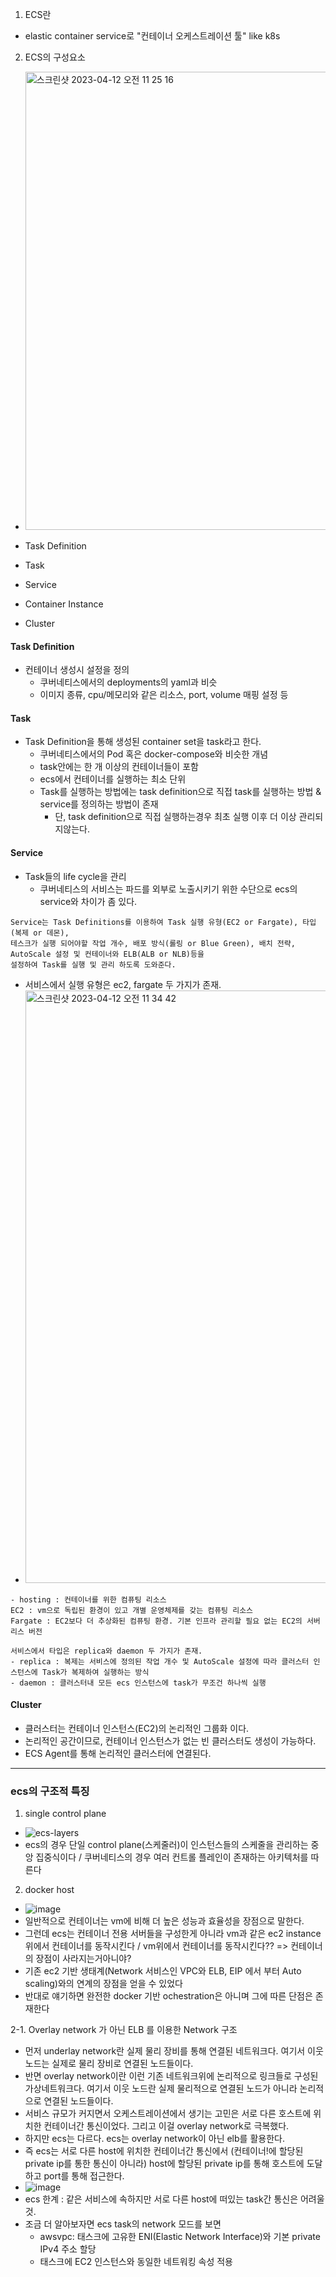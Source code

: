 1. ECS란
- elastic container service로 "컨테이너 오케스트레이션 툴" like k8s

2. ECS의 구성요소
- <img width="733" alt="스크린샷 2023-04-12 오전 11 25 16" src="https://user-images.githubusercontent.com/62214428/231331688-4d3b3b15-135a-4371-8fed-d47790582b70.png">

- Task Definition
- Task
- Service
- Container Instance
- Cluster

#### Task Definition
- 컨테이너 생성시 설정을 정의
  - 쿠버네티스에서의 deployments의 yaml과 비슷
  - 이미지 종류, cpu/메모리와 같은 리소스, port, volume 매핑 설정 등


#### Task
- Task Definition을 통해 생성된 container set을 task라고 한다.
  - 쿠버네티스에서의 Pod 혹은 docker-compose와 비슷한 개념
  - task안에는 한 개 이상의 컨테이너들이 포함
  - ecs에서 컨테이너를 실행하는 최소 단위
  - Task를 실행하는 방법에는 task definition으로 직접 task를 실행하는 방법 & service를 정의하는 방법이 존재
    - 단, task definition으로 직접 실행하는경우 최초 실행 이후 더 이상 관리되지않는다.

#### Service
- Task들의 life cycle을 관리
  - 쿠버네티스의 서비스는 파드를 외부로 노출시키기 위한 수단으로 ecs의 service와 차이가 좀 있다.
```
Service는 Task Definitions를 이용하여 Task 실행 유형(EC2 or Fargate), 타입(복제 or 데몬), 
테스크가 실행 되어야할 작업 개수, 배포 방식(롤링 or Blue Green), 배치 전략, AutoScale 설정 및 컨테이너와 ELB(ALB or NLB)등을 
설정하여 Task를 실행 및 관리 하도록 도와준다.
```


- 서비스에서 실행 유형은 ec2, fargate 두 가지가 존재.
- <img width="948" alt="스크린샷 2023-04-12 오전 11 34 42" src="https://user-images.githubusercontent.com/62214428/231333218-fe180921-2780-4a16-a0e0-09b6f09c85c9.png">
```
- hosting : 컨테이너를 위한 컴퓨팅 리소스
EC2 : vm으로 독립된 환경이 있고 개별 운영체제를 갖는 컴퓨팅 리소스
Fargate : EC2보다 더 추상화된 컴퓨팅 환경. 기본 인프라 관리할 필요 없는 EC2의 서버리스 버전
```
```
서비스에서 타입은 replica와 daemon 두 가지가 존재.
- replica : 복제는 서비스에 정의된 작업 개수 및 AutoScale 설정에 따라 클러스터 인스턴스에 Task가 복제하여 실행하는 방식
- daemon : 클러스터내 모든 ecs 인스턴스에 task가 무조건 하나씩 실행
```

#### Cluster
- 클러스터는 컨테이너 인스턴스(EC2)의 논리적인 그룹화 이다.
- 논리적인 공간이므로, 컨테이너 인스턴스가 없는 빈 클러스터도 생성이 가능하다.
- ECS Agent를 통해 논리적인 클러스터에 연결된다.


------------
### ecs의 구조적 특징
1. single control plane
- ![ecs-layers](https://github.com/skarltjr/study/assets/62214428/04f19856-90fa-461f-ac2b-a09704a2629e)
- ecs의 경우 단일 control plane(스케줄러)이 인스턴스들의 스케줄을 관리하는 중앙 집중식이다 / 쿠버네티스의 경우 여러 컨트롤 플레인이 존재하는 아키텍처를 따른다

2. docker host
- ![image](https://github.com/skarltjr/study/assets/62214428/c5dcf71e-2ccf-4161-9543-1624872a1ff5)
- 일반적으로 컨테이너는 vm에 비해 더 높은 성능과 효율성을 장점으로 말한다.
- 그런데 ecs는 컨테이너 전용 서버들을 구성한게 아니라 vm과 같은 ec2 instance 위에서 컨테이너를 동작시킨다 / vm위에서 컨테이너를 동작시킨다?? => 컨테이너의 장점이 사라지는거아니야?
- 기존 ec2 기반 생태계(Network 서비스인 VPC와 ELB, EIP 에서 부터 Auto scaling)와의 연계의 장점을 얻을 수 있었다
- 반대로 얘기하면 완전한 docker 기반 ochestration은 아니며 그에 따른 단점은 존재한다

2-1. Overlay network 가 아닌 ELB 를 이용한 Network 구조
- 먼저 underlay network란 실제 물리 장비를 통해 연결된 네트워크다. 여기서 이웃 노드는 실제로 물리 장비로 연결된 노드들이다.
- 반면 overlay network이란 이런 기존 네트워크위에 논리적으로 링크들로 구성된 가상네트워크다. 여기서 이웃 노드란 실제 물리적으로 연결된 노드가 아니라 논리적으로 연결된 노드들이다.
- 서비스 규모가 커지면서 오케스트레이션에서 생기는 고민은 서로 다른 호스트에 위치한 컨테이너간 통신이었다. 그리고 이걸 overlay network로 극복했다.
- 하지만 ecs는 다르다. ecs는 overlay network이 아닌 elb를 활용한다.
- 즉 ecs는 서로 다른 host에 위치한 컨테이너간 통신에서 (컨테이너!에 할당된 private ip를 통한 통신이 아니라) host에 할당된 private ip를 통해 호스트에 도달하고 port를 통해 접근한다.
- ![image](https://github.com/skarltjr/study/assets/62214428/de26508e-7049-40d1-ab56-a001c714cdca)
- ecs 한계 : 같은 서비스에 속하지만 서로 다른 host에 떠있는 task간 통신은 어려울 것.
- 조금 더 알아보자면 ecs task의 network 모드를 보면
  - awsvpc: 태스크에 고유한 ENI(Elastic Network Interface)와 기본 private IPv4 주소 할당
  - 태스크에 EC2 인스턴스와 동일한 네트워킹 속성 적용
